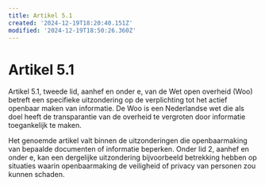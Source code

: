 ```yaml
---
title: Artikel 5.1
created: '2024-12-19T18:20:40.151Z'
modified: '2024-12-19T18:50:26.360Z'
---
```


# Artikel 5.1

Artikel 5.1, tweede lid, aanhef en onder e, van de Wet open overheid (Woo) betreft een specifieke uitzondering op de verplichting tot het actief openbaar maken van informatie. De Woo is een Nederlandse wet die als doel heeft de transparantie van de overheid te vergroten door informatie toegankelijk te maken.

Het genoemde artikel valt binnen de uitzonderingen die openbaarmaking van bepaalde documenten of informatie beperken. Onder lid 2, aanhef en onder e, kan een dergelijke uitzondering bijvoorbeeld betrekking hebben op situaties waarin openbaarmaking de veiligheid of privacy van personen zou kunnen schaden.
